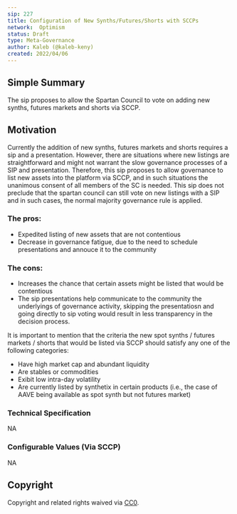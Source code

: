 ```yaml
---
sip: 227
title: Configuration of New Synths/Futures/Shorts with SCCPs
network:  Optimism 
status: Draft
type: Meta-Governance
author: Kaleb (@kaleb-keny)
created: 2022/04/06
---
```


## Simple Summary

<!--"If you can't explain it simply, you don't understand it well enough." Simply describe the outcome the proposed changes intends to achieve. This should be non-technical and accessible to a casual community member.-->

The sip proposes to allow the Spartan Council to vote on adding new synths, futures markets and shorts via SCCP. 

## Motivation


<!--This is where you explain the reasoning behind how you propose to solve the problem. Why did you propose to implement the change in this way, what were the considerations and trade-offs? The rationale fleshes out what motivated the design and why particular design decisions were made. It should describe alternate designs that were considered and related work. The rationale may also provide evidence of consensus within the community, and should discuss important objections or concerns raised during discussion.-->

Currently the addition of new synths, futures markets and shorts requires a sip and a presentation. However, there are situations where new listings are straightforward and might not warrant the slow governance processes of a SIP and presentation. Therefore, this sip proposes to allow governance to list new assets into the platform via SCCP, and in such situations the unanimous consent of all members of the SC is needed. 
This sip does not preclude that the spartan council can still vote on new listings with a SIP and in such cases, the normal majority governance rule is applied. 

### The pros:
- Expedited listing of new assets that are not contentious
- Decrease in governance fatigue, due to the need to schedule presentations and annouce it to the community

### The cons:
- Increases the chance that certain assets might be listed that would be contentious
- The sip presentations help communicate to the community the underlyings of governance activity, skipping the presentatiosn and going directly to sip voting would result in less transparency in the decision process.

It is important to mention that the criteria the new spot synths / futures markets / shorts that would be listed via SCCP should satisfy any one of the following categories:
- Have high market cap and abundant liquidity
- Are stables or commodities
- Exibit low intra-day volatility
- Are currently listed by synthetix in certain products (i.e., the case of AAVE being available as spot synth but not futures market)

### Technical Specification

NA

### Configurable Values (Via SCCP)

NA

## Copyright

Copyright and related rights waived via [CC0](https://creativecommons.org/publicdomain/zero/1.0/).